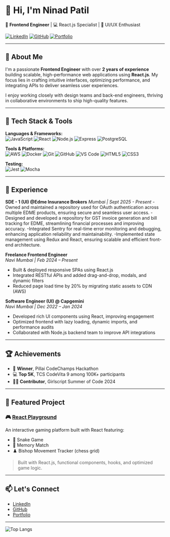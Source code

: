 # 👋 Hi, I'm Ninad Patil

🎯 **Frontend Engineer** | 💻 React.js Specialist | 🎨 UI/UX Enthusiast

[![LinkedIn](https://img.shields.io/badge/LinkedIn-blue?logo=linkedin)](https://www.linkedin.com/in/ninad-patil-35a0661b0/) 
[![GitHub](https://img.shields.io/badge/GitHub-black?logo=github)](https://github.com/Ninad-Patil) 
[![Portfolio](https://img.shields.io/badge/Portfolio-000?logo=google-chrome)](https://superlative-pika-eabb6f.netlify.app/)

---

## 🧠 About Me

I'm a passionate **Frontend Engineer** with over **2 years of experience** building scalable, high-performance web applications using **React.js**. My focus lies in crafting intuitive interfaces, optimizing performance, and integrating APIs to deliver seamless user experiences.

I enjoy working closely with design teams and back-end engineers, thriving in collaborative environments to ship high-quality features.

---

## 🔧 Tech Stack & Tools

**Languages & Frameworks:**  
![JavaScript](https://img.shields.io/badge/-JavaScript-F7DF1E?logo=javascript&logoColor=black) ![React](https://img.shields.io/badge/-React-61DAFB?logo=react&logoColor=black) ![Node.js](https://img.shields.io/badge/-Node.js-339933?logo=node.js&logoColor=white) ![Express](https://img.shields.io/badge/-Express-000000?logo=express&logoColor=white) ![PostgreSQL](https://img.shields.io/badge/-PostgreSQL-336791?logo=postgresql&logoColor=white)

**Tools & Platforms:**  
![AWS](https://img.shields.io/badge/-AWS-orange?logo=amazon-aws&logoColor=white) ![Docker](https://img.shields.io/badge/-Docker-2496ED?logo=docker&logoColor=white) ![Git](https://img.shields.io/badge/-Git-F05032?logo=git&logoColor=white) ![GitHub](https://img.shields.io/badge/-GitHub-181717?logo=github&logoColor=white) ![VS Code](https://img.shields.io/badge/-VS%20Code-007ACC?logo=visual-studio-code&logoColor=white) ![HTML5](https://img.shields.io/badge/-HTML5-E34F26?logo=html5&logoColor=white) ![CSS3](https://img.shields.io/badge/-CSS3-1572B6?logo=css3&logoColor=white)

**Testing:**  
![Jest](https://img.shields.io/badge/-Jest-C21325?logo=jest&logoColor=white) ![Mocha](https://img.shields.io/badge/-Mocha-8D6748?logo=mocha&logoColor=white)


---

## 💼 Experience

**SDE - 1 (UI) @Edme Insurance Brokers**
*Mumbai | Sept 2025 - Present*
-Owned and maintained a repository used for OAuth authentication across multiple EDME products, ensuring secure and seamless user access.
-Designed and developed a repository for GST invoice generation and bill tracking for EDME, streamlining financial processes and improving accuracy.
-Integrated Sentry for real-time error monitoring and debugging, enhancing application reliability and maintainability.
-Implemented state management using Redux and React, ensuring scalable and efficient front-end architecture.

**Freelance Frontend Engineer**  
*Navi Mumbai | Feb 2024 – Present*  
- Built & deployed responsive SPAs using React.js  
- Integrated RESTful APIs and added drag-and-drop, modals, and dynamic filters  
- Reduced page load time by 20% by migrating static assets to CDN (AWS)

**Software Engineer (UI) @ Capgemini**  
*Navi Mumbai | Dec 2022 – Jan 2024*  
- Developed rich UI components using React, improving engagement  
- Optimized frontend with lazy loading, dynamic imports, and performance audits  
- Collaborated with Node.js backend team to improve API integrations

---

## 🏆 Achievements

- 🏅 **Winner**, Pillai CodeChamps Hackathon  
- 💻 **Top 5K**, TCS CodeVita 9 among 100K+ participants  
- 👩‍💻 **Contributor**, Girlscript Summer of Code 2024  

---

## 🚀 Featured Project

### 🎮 [React Playground](https://gamesportfolioo.netlify.app/)
An interactive gaming platform built with React featuring:

- 🐍 Snake Game
- 🧠 Memory Match
- ♟️ Bishop Movement Tracker (chess grid)

> Built with React.js, functional components, hooks, and optimized game logic.

---

## 📫 Let's Connect

- [LinkedIn](https://www.linkedin.com/in/ninad-patil-35a0661b0/)
- [GitHub](https://github.com/Ninad-Patil)
- [Portfolio](https://superlative-pika-eabb6f.netlify.app/)


---

![Top Langs](https://github-readme-stats.vercel.app/api/top-langs/?username=Ninad-Patil&layout=compact&theme=github_dark)


